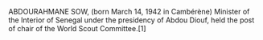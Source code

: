 ABDOURAHMANE SOW, (born March 14, 1942 in Cambérène) Minister of the Interior of Senegal under the presidency of Abdou Diouf, held the post of chair of the World Scout Committee.[1]
